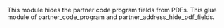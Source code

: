 This module hides the partner code program fields from PDFs.
This glue module of partner_code_program and partner_address_hide_pdf_fields.
